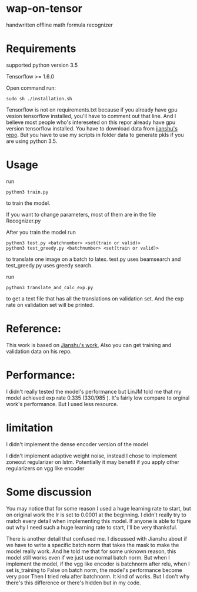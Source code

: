 # wap-on-tensor
handwritten offline math formula recognizer

# Requirements
supported python version 3.5

Tensorflow >= 1.6.0

Open command run:
```shell
sudo sh ./installation.sh
```

Tensorflow is not on requirements.txt because if you already have gpu vesion tensorflow installed, you'll have to comment out that line. And I believe most people who's intereseted on this repor already have gpu version tensorflow installed.
You have to download data from [jianshu's repo](https://github.com/JianshuZhang/WAP).
But you have to use my scripts in folder data to generate pkls if you are using python 3.5.

# Usage
run
```shell
python3 train.py
```
to train the model.

If you want to change parameters, most of them are in the file Recognizer.py

After you train the model
run
```shell
python3 test.py <batchnumber> <set(train or valid)>
python3 test_greedy.py <batchnumber> <set(train or valid)>
```
to translate one image on a batch to latex. test.py uses beamsearch and test_greedy.py uses greedy search.

run
```shell
python3 translate_and_calc_exp.py
```
to get a text file that has all the translations on validation set. And the exp rate on validation set will be printed.

# Reference:
This work is based on [Jianshu's work](https://github.com/JianshuZhang/WAP), Also you can get training and validation data on his repo.

# Performance:
I didn't really tested the model's performance but LinJM told me that my model achieved exp rate 0.335 (330/985 ).
It's fairly low compare to orginal work's performance. But I used less resource.

# limitation
I didn't implement the dense encoder version of the model

I didn't implement adaptive weight noise, instead I chose to implement zoneout regularizer on lstm.
Potentially it may benefit if you apply other regularizers on vgg like encoder

# Some discussion
You may notice that for some reason I used a huge learning rate to start, but on original work the lr is set to 0.0001 at the beginning. I didn't really try to match every detail when implementing this model.
If anyone is able to figure out why I need such a huge learning rate to start, I'll be very thanksful.

There is another detail that confused me. I discussed with Jianshu about if we have to write a specific batch norm that takes the mask to make the model really work. And he told me that for some unknown reason, this model still works even if we just use normal batch norm.
But when I implement the model, if the vgg like encoder is batchnorm after relu, when I set is_training to False on batch norm, the model's performance become very poor Then I tried relu after batchnorm. It kind of works. But I don't why there's this difference or there's hidden but in my code.





